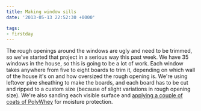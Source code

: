 ```yaml
---
title: Making window sills
date: '2013-05-13 22:52:30 +0000'

tags:
- firstday
---
```


The rough openings around the windows are ugly and need to be trimmed,
so we've started that project in a serious way this past week.  We
have 35 windows in the house, so this is going to be a lot of work.
Each window takes anywhere from five to eight boards to trim it,
depending on which wall of the house it's on and how oversized the
rough opening is.  We're using leftover pine sheathing to make the
boards, and each board has to be cut and ripped to a custom size
(because of slight variations in rough opening size).  We're also
sanding each visible surface and
[applying a couple of coats of PolyWhey](http://localhost:1313/gallery/firstday-cottage/IMG_20130513_113933.jpg) for
moisture protection.
